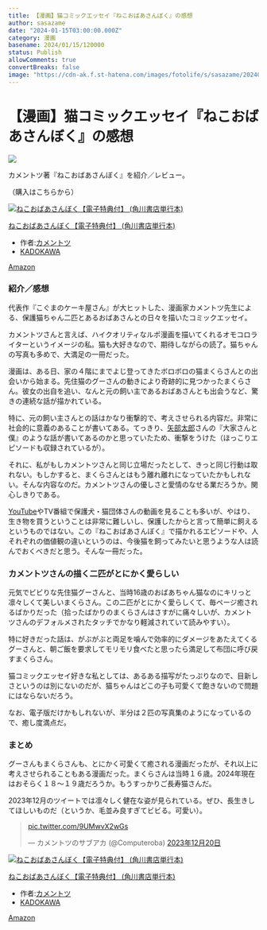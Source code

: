 ```yaml
---
title: 【漫画】猫コミックエッセイ『ねこおばあさんぼく』の感想
author: sasazame
date: "2024-01-15T03:00:00.000Z"
category: 漫画
basename: 2024/01/15/120000
status: Publish
allowComments: true
convertBreaks: false
image: "https://cdn-ak.f.st-hatena.com/images/fotolife/s/sasazame/20240112/20240112222029.png"
---
```

# 【漫画】猫コミックエッセイ『ねこおばあさんぼく』の感想

![](https://cdn-ak.f.st-hatena.com/images/fotolife/s/sasazame/20240112/20240112222029.png)

カメントツ著『ねこおばあさんぼく』を紹介／レビュー。

（購入はこちらから）

[![ねこおばあさんぼく【電子特典付】 (角川書店単行本)](https://m.media-amazon.com/images/I/51nlC0dVYqL._SL500_.jpg "ねこおばあさんぼく【電子特典付】 (角川書店単行本)")](https://www.amazon.co.jp/dp/B0B5YTZLC8?tag=mochig08-22&linkCode=ogi&th=1&psc=1)

[ねこおばあさんぼく【電子特典付】 (角川書店単行本)](https://www.amazon.co.jp/dp/B0B5YTZLC8?tag=mochig08-22&linkCode=ogi&th=1&psc=1)

-   作者:[カメントツ](https://d.hatena.ne.jp/keyword/%A5%AB%A5%E1%A5%F3%A5%C8%A5%C4)
-   [KADOKAWA](https://d.hatena.ne.jp/keyword/KADOKAWA)

[Amazon](https://www.amazon.co.jp/dp/B0B5YTZLC8?tag=mochig08-22&linkCode=ogi&th=1&psc=1)

<!-- Extended Body -->

### 紹介／感想

代表作『こぐまのケーキ屋さん』が大ヒットした、漫画家カメントツ先生による、保護猫ちゃん二匹とあるおばあさんとの日々を描いたコミックエッセイ。

カメントツさんと言えば、ハイクオリティなルポ漫画を描いてくれるオモコロライターというイメージの私。猫も大好きなので、期待しながらの読了。猫ちゃんの写真も多めで、大満足の一冊だった。

  

漫画は、ある日、家の４階にまでよじ登ってきたボロボロの猫まくらさんとの出会いから始まる。先住猫のグーさんの動きにより奇跡的に見つかったまくらさん。彼女の出自を追い、なんと元の飼い主であるおばあさんとも出会うなど、驚きの連続な話が描かれている。

特に、元の飼い主さんとの話はかなり衝撃的で、考えさせられる内容だ。非常に社会的に意義のあることが書いてある。てっきり、[矢部太郎](https://d.hatena.ne.jp/keyword/%CC%F0%C9%F4%C2%C0%CF%BA)さんの『大家さんと僕』のような話が書いてあるのかと思っていたため、衝撃をうけた（ほっこりエピソードも収録されているが）。

それに、私がもしカメントツさんと同じ立場だったとして、きっと同じ行動は取れない。もしかすると、まくらさんとはもう離れ離れになっていたかもしれない。そんな内容なのだ。カメントツさんの優しさと愛情のなせる業だろうか。関心しきりである。

  

[YouTube](https://d.hatena.ne.jp/keyword/YouTube)やTV番組で保護犬・猫団体さんの動画を見ることも多いが、やはり、生き物を買うということは非常に難しいし、保護したからと言って簡単に飼えるというものではない。この『ねこおばあさんぼく』で描かれるエピソードや、人それぞれの価値観の違いというのは、今後猫を飼ってみたいと思うような人は読んでおくべきだと思う。そんな一冊だった。

### カメントツさんの描く二匹がとにかく愛らしい

元気でビビりな先住猫グーさんと、当時16歳のおばあちゃん猫なのにキリっと凛々しくて美しいまくらさん。この二匹がとにかく愛らしくて、毎ページ癒されるばかりだった（拾ったばかりのまくらさんはさすがに痛々しいが、カメントツさんのデフォルメされたタッチでかなり軽減されていて読みやすい）。

特に好きだった話は、がぶがぶと両足を噛んで効率的にダメージをあたえてくるグーさんと、朝ご飯を要求してモリモリ食べたと思ったら満足して布団に呼び戻すまくらさん。

猫コミックエッセイ好きな私としては、あるある描写がたっぷりなので、目新しさというのは別にないのだが、猫ちゃんはどこの子も可愛くて飽きないので問題にはならないだろう。

なお、電子版だけかもしれないが、半分は２匹の写真集のようになっているので、癒し度満点だ。

### まとめ

グーさんもまくらさんも、とにかく可愛くて癒される漫画だったが、それ以上に考えさせられることもある漫画だった。まくらさんは当時１６歳。2024年現在はおそらく１８～１９歳だろうか。もうすっかりご長寿猫さんだ。

2023年12月のツイートでは凛々しく健在な姿が見られている。ぜひ、長生きしてほしいものだ（というか、毛並み良すぎてビビる。可愛い）。

> [pic.twitter.com/9UMwvX2wGs](https://t.co/9UMwvX2wGs)
> 
> — カメントツのサブアカ (@Computeroba) [2023年12月20日](https://twitter.com/Computeroba/status/1737605092269002753?ref_src=twsrc%5Etfw)

[![ねこおばあさんぼく【電子特典付】 (角川書店単行本)](https://m.media-amazon.com/images/I/51nlC0dVYqL._SL500_.jpg "ねこおばあさんぼく【電子特典付】 (角川書店単行本)")](https://www.amazon.co.jp/dp/B0B5YTZLC8?tag=mochig08-22&linkCode=ogi&th=1&psc=1)

[ねこおばあさんぼく【電子特典付】 (角川書店単行本)](https://www.amazon.co.jp/dp/B0B5YTZLC8?tag=mochig08-22&linkCode=ogi&th=1&psc=1)

-   作者:[カメントツ](https://d.hatena.ne.jp/keyword/%A5%AB%A5%E1%A5%F3%A5%C8%A5%C4)
-   [KADOKAWA](https://d.hatena.ne.jp/keyword/KADOKAWA)

[Amazon](https://www.amazon.co.jp/dp/B0B5YTZLC8?tag=mochig08-22&linkCode=ogi&th=1&psc=1)